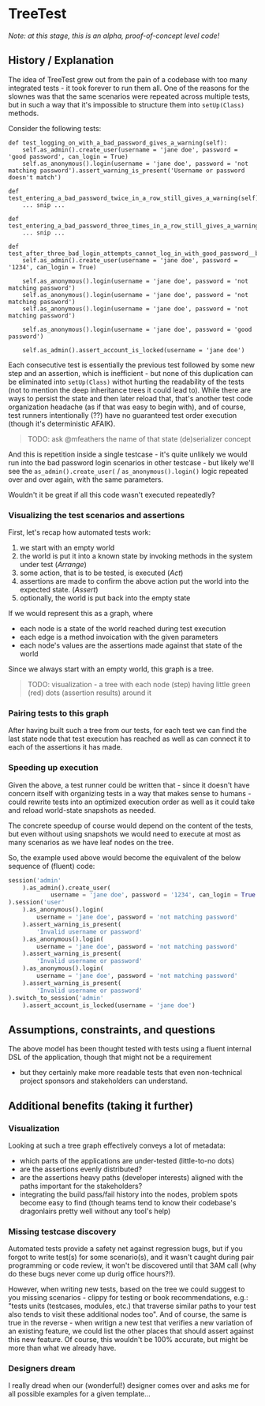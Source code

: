 # TreeTest

_Note: at this stage, this is an alpha, proof-of-concept level code!_

## History / Explanation

The idea of TreeTest grew out from the pain of a codebase with too many
integrated tests - it took forever to run them all. One of the reasons
for the slownes was that the same scenarios were repeated across multiple
tests, but in such a way that it's impossible to structure them into
`setUp(Class)` methods. 

Consider the following tests:

    def test_logging_on_with_a_bad_password_gives_a_warning(self):
        self.as_admin().create_user(username = 'jane doe', password = 'good password', can_login = True)
        self.as_anonymous().login(username = 'jane doe', password = 'not matching password').assert_warning_is_present('Username or password doesn't match')

    def test_entering_a_bad_password_twice_in_a_row_still_gives_a_warning(self):
        ... snip ...

    def test_entering_a_bad_password_three_times_in_a_row_still_gives_a_warning(self):
        ... snip ...

    def test_after_three_bad_login_attempts_cannot_log_in_with_good_password__because_account_is_locked(self):
        self.as_admin().create_user(username = 'jane doe', password = '1234', can_login = True)

        self.as_anonymous().login(username = 'jane doe', password = 'not matching password')
        self.as_anonymous().login(username = 'jane doe', password = 'not matching password')
        self.as_anonymous().login(username = 'jane doe', password = 'not matching password')

        self.as_anonymous().login(username = 'jane doe', password = 'good password')

        self.as_admin().assert_account_is_locked(username = 'jane doe')


Each consecutive test is essentially the previous test followed by some
new step and an assertion, which is inefficient - but none of this 
duplication can be eliminated into `setUp(Class)` withot hurting the
readability of the tests (not to mention the deep inheritance trees
it could lead to). While there are ways to persist the state and
then later reload that, that's another test code organization headache
(as if that was easy to begin with), and of course, test runners
intentionally (??) have no guaranteed test order execution (though it's
deterministic AFAIK).

> TODO: ask @mfeathers the name of that state (de)serializer concept

And this is repetition inside a single testcase - it's quite unlikely we
would run into the bad password login scenarios in other testcase -
but likely we'll see the 
``as_admin().create_user(`` / ``as_anonymous().login()`` logic repeated
over and over again, with the same parameters.

Wouldn't it be great if all this code wasn't executed repeatedly?

### Visualizing the test scenarios and assertions

First, let's recap how automated tests work:

1. we start with an empty world 
1. the world is put it into a known state by invoking methods in the 
   system under test (_Arrange_)
1. some action, that is to be tested, is executed (_Act_)
1. assertions are made to confirm the above action put the world into
   the expected state. (_Assert_)
1. optionally, the world is put back into the empty state

If we would represent this as a graph, where 

* each node is a state of the world reached during test execution
* each edge is a method invoication with the given parameters
* each node's values are the assertions made against that state of the world

Since we always start with an empty world, this graph is a tree.

> TODO: visualization - a tree with each node (step) having little 
> green (red) dots (assertion results) around it

### Pairing tests to this graph

After having built such a tree from our tests, for each test we can 
find the last state node that test execution has reached as well as
can connect it to each of the assertions it has made.

### Speeding up execution

Given the above, a test runner could be written that - since it doesn't
have concern itself with organizing tests in a way that makes sense to
humans - could rewrite tests into an optimized execution order as well
as it could take and reload world-state snapshots as needed.

The concrete speedup of course would depend on the content of the tests,
but even without using snapshots we would need to execute at most as 
many scenarios as we have leaf nodes on the tree.

So, the example used above would become the equivalent of the below
sequence of (fluent) code:

```python
session('admin'
    ).as_admin().create_user(
            username = 'jane doe', password = '1234', can_login = True
).session('user'
    ).as_anonymous().login(
        username = 'jane doe', password = 'not matching password'
    ).assert_warning_is_present(
        'Invalid username or password'
    ).as_anonymous().login(
        username = 'jane doe', password = 'not matching password'
    ).assert_warning_is_present(
        'Invalid username or password'
    ).as_anonymous().login(
        username = 'jane doe', password = 'not matching password'
    ).assert_warning_is_present(
        'Invalid username or password'
).switch_to_session('admin'
    ).assert_account_is_locked(username = 'jane doe')
```



## Assumptions, constraints, and questions

The above model has been thought tested with tests using a fluent 
internal DSL of the application, though that might not be a requirement
- but they certainly make more readable tests that even non-technical 
project sponsors and stakeholders can understand.

## Additional benefits (taking it further)

### Visualization

Looking at such a tree graph effectively conveys a lot of metadata:

* which parts of the applications are under-tested (little-to-no dots)
* are the assertions evenly distributed?
* are the assertions heavy paths (developer interests) aligned with
  the paths important for the stakeholders?
* integrating the build pass/fail history into the nodes, problem spots
  become easy to find (though teams tend to know their codebase's 
  dragonlairs pretty well without any tool's help)


### Missing testcase discovery

Automated tests provide a safety net against regression bugs, but if 
you forgot to write test(s) for some scenario(s), and it wasn't caught
during pair programming or code review, it won't be discovered until
that 3AM call (why do these bugs never come up durig office hours?!).

However, when writing new tests, based on the tree we could suggest 
to you missing scenarios - clippy for testing or book recommendations,
e.g.: "tests units (testcases, modules, etc.) that traverse similar 
paths to your test also tends to visit these additional nodes too". And
of course, the same is true in the reverse - when writign a new test
that verifies a new variation of an existing feature, we could list
the other places that should assert against this new feature. Of 
course, this wouldn't be 100% accurate, but might be more than what we
already have.

### Designers dream

I really dread when our (wonderful!) designer comes over and asks me
for all possible examples for a given template...
